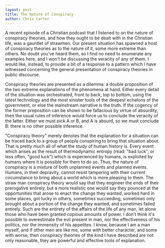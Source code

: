 ```yaml
---
layout: post
title: The Nature of Conspiracy
author: Chris Carter
---
```


A recent episode of a Christian podcast that I listened to on the nature of conspiracy theories, and how they ought to be dealt with in the Christian life, was a gauntlet of strawmen. Our present situation has spawned a host of conspiracy theories as to the nature of it, some more extreme than others. No doubt you've heard them, so I find no need to enumerate any examples here, and I won't be discussing the veracity of any of them. I would like, instead, to provide a bit of a response to a pattern which I have witnessed concerning the general presentation of conspiracy theories in public discourse.



Conspiracy theories are presented as a dilemma: a double proposition of the two extreme explanations of the phenomena at hand. Either every detail of the situation was orchestrated, front to back, top to bottom, using the latest technology and the most sinister tools of the deepest echelons of the government, or else the mainstream narrative is the truth. If the cogency of the former preposition can be shown to be fallacious by virtue of absurdity, then the usual rules of inference would force us to conclude the veracity of the latter. Either we must pick A or B, and A is absurd, so we must conclude B: there is no other possible inference.



"Conspiracy theory" merely denotes that the explanation for a situation can be traced back to a group of people conspiring to bring that situation about. That is pretty much all of what the study of human history is. Every event which arises as the result of thermodynamic entropy (read: "bad luck", or less often, "good luck") which is experienced by humans, is exploited by humans where it is possible for them to do so. Thus, the nature of conspiracy is a mixture of both unplanned events and planned events. Humans, in their depravity, cannot resist tampering with their current circumstance to bring about a world which is more pleasing to them. The straw man conspiracy theory would say that they engineer the ends of their prerogative entirely, but a more realistic one would say they pounced at the opportunities that arose to enact the change they wanted, worked hard in some places, got lucky in others, sometimes succeeding, sometimes only brought about a portion of the change they wanted, and sometimes failed entirely. Such are the entirety of the affairs of the life of any man, let alone those who have been granted copious amounts of power. I don't think it's possible to overestimate the evil present in man, nor the effectiveness of his politics, nor the immensity of his appetites. I know, because I am a man myself, and if other men are like me, some with better character, and some with worse, then conspiracy theories of the kind I have described are not only reasonable, they are powerful and effective tools of explanation.
